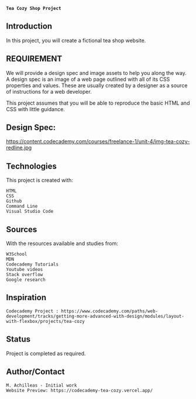 **`Tea Cozy Shop Project`**

## Introduction

In this project, you will create a fictional tea shop website. 

## REQUIREMENT

We will provide a design spec and image assets to help you along the way. A design spec is an image of a web page outlined with all of its CSS properties and values. These are usually created by a designer as a source of instructions for a web developer.

This project assumes that you will be able to reproduce the basic HTML and CSS with little guidance.

## Design Spec:
https://content.codecademy.com/courses/freelance-1/unit-4/img-tea-cozy-redline.jpg

## Technologies

This project is created with:

    HTML
    CSS
    Github
    Command Line
    Visual Studio Code

## Sources

With the resources available and studies from:

    W3School
    MDN
    Codecademy Tutorials
    Youtube videos
    Stack overflow
    Google research

## Inspiration

    Codecademy Project : https://www.codecademy.com/paths/web-development/tracks/getting-more-advanced-with-design/modules/layout-with-flexbox/projects/tea-cozy

## Status

Project is completed as required.

## Author/Contact

    M. Achilleas - Initial work
    Website Preview: https://codecademy-tea-cozy.vercel.app/
    
